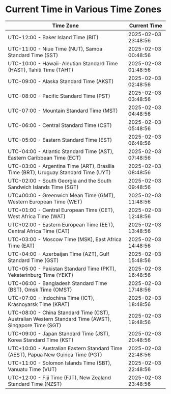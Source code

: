# Current Time in Various Time Zones

| Time Zone | Current Time |
|-----------|--------------|
| UTC-12:00 - Baker Island Time (BIT) | 2025-02-03 23:48:56 |
| UTC-11:00 - Niue Time (NUT), Samoa Standard Time (SST) | 2025-02-03 00:48:56 |
| UTC-10:00 - Hawaii-Aleutian Standard Time (HAST), Tahiti Time (TAHT) | 2025-02-03 01:48:56 |
| UTC-09:00 - Alaska Standard Time (AKST) | 2025-02-03 02:48:56 |
| UTC-08:00 - Pacific Standard Time (PST) | 2025-02-03 03:48:56 |
| UTC-07:00 - Mountain Standard Time (MST) | 2025-02-03 04:48:56 |
| UTC-06:00 - Central Standard Time (CST) | 2025-02-03 05:48:56 |
| UTC-05:00 - Eastern Standard Time (EST) | 2025-02-03 06:48:56 |
| UTC-04:00 - Atlantic Standard Time (AST), Eastern Caribbean Time (ECT) | 2025-02-03 07:48:56 |
| UTC-03:00 - Argentina Time (ART), Brasília Time (BRT), Uruguay Standard Time (UYT) | 2025-02-03 08:48:56 |
| UTC-02:00 - South Georgia and the South Sandwich Islands Time (SGT) | 2025-02-03 09:48:56 |
| UTC±00:00 - Greenwich Mean Time (GMT), Western European Time (WET) | 2025-02-03 11:48:56 |
| UTC+01:00 - Central European Time (CET), West Africa Time (WAT) | 2025-02-03 12:48:56 |
| UTC+02:00 - Eastern European Time (EET), Central Africa Time (CAT) | 2025-02-03 13:48:56 |
| UTC+03:00 - Moscow Time (MSK), East Africa Time (EAT) | 2025-02-03 14:48:56 |
| UTC+04:00 - Azerbaijan Time (AZT), Gulf Standard Time (GST) | 2025-02-03 15:48:56 |
| UTC+05:00 - Pakistan Standard Time (PKT), Yekaterinburg Time (YEKT) | 2025-02-03 16:48:56 |
| UTC+06:00 - Bangladesh Standard Time (BST), Omsk Time (OMST) | 2025-02-03 17:48:56 |
| UTC+07:00 - Indochina Time (ICT), Krasnoyarsk Time (KRAT) | 2025-02-03 18:48:56 |
| UTC+08:00 - China Standard Time (CST), Australian Western Standard Time (AWST), Singapore Time (SGT) | 2025-02-03 19:48:56 |
| UTC+09:00 - Japan Standard Time (JST), Korea Standard Time (KST) | 2025-02-03 20:48:56 |
| UTC+10:00 - Australian Eastern Standard Time (AEST), Papua New Guinea Time (PGT) | 2025-02-03 22:48:56 |
| UTC+11:00 - Solomon Islands Time (SBT), Vanuatu Time (VUT) | 2025-02-03 22:48:56 |
| UTC+12:00 - Fiji Time (FJT), New Zealand Standard Time (NZST) | 2025-02-03 23:48:56 |
